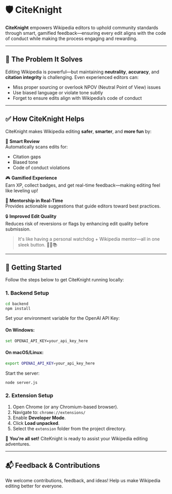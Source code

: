 # 🛡️ CiteKnight

**CiteKnight** empowers Wikipedia editors to uphold community standards through smart, gamified feedback—ensuring every edit aligns with the code of conduct while making the process engaging and rewarding.

---

## 🚨 The Problem It Solves

Editing Wikipedia is powerful—but maintaining **neutrality**, **accuracy**, and **citation integrity** is challenging. Even experienced editors can:

- Miss proper sourcing or overlook NPOV (Neutral Point of View) issues  
- Use biased language or violate tone subtly  
- Forget to ensure edits align with Wikipedia’s code of conduct  

---

## ✅ How CiteKnight Helps

CiteKnight makes Wikipedia editing **safer**, **smarter**, and **more fun** by:

🧠 **Smart Review**  
Automatically scans edits for:
- Citation gaps  
- Biased tone  
- Code of conduct violations  

🎮 **Gamified Experience**  
Earn XP, collect badges, and get real-time feedback—making editing feel like leveling up!

🚦 **Mentorship in Real-Time**  
Provides actionable suggestions that guide editors toward best practices.

🔒 **Improved Edit Quality**  
Reduces risk of reversions or flags by enhancing edit quality before submission.

> It's like having a personal watchdog + Wikipedia mentor—all in one sleek button. 🧙‍♂️📚

---

## 🚀 Getting Started

Follow the steps below to get CiteKnight running locally:

### 1. Backend Setup

```bash
cd backend
npm install
```

Set your environment variable for the OpenAI API Key:

#### On Windows:
```bash
set OPENAI_API_KEY=your_api_key_here
```

#### On macOS/Linux:
```bash
export OPENAI_API_KEY=your_api_key_here
```

Start the server:

```bash
node server.js
```

### 2. Extension Setup

1. Open Chrome (or any Chromium-based browser).
2. Navigate to: `chrome://extensions/`
3. Enable **Developer Mode**.
4. Click **Load unpacked**.
5. Select the `extension` folder from the project directory.

🎉 **You're all set!** CiteKnight is ready to assist your Wikipedia editing adventures.

---

## 📬 Feedback & Contributions

We welcome contributions, feedback, and ideas! Help us make Wikipedia editing better for everyone.
